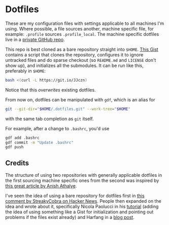 # Dotfiles

These are my configuration files with settings applicable to all machines I'm
using. Where possible, a file sources another, machine specific file, for
example: `.profile` sources `.profile_local`. The machine specific dotfiles
live in a [private GitHub repo][1].

This repo is best cloned as a bare repository straight into `$HOME`. [This
Gist][2] contains a script that clones the repository, configures it to ignore
untracked files and do sparse checkout (so `README.md` and `LICENSE` don't show
up), and initializes all the submodules. It can be run like this, preferably in
`$HOME`:

```bash
bash <(curl -L https://git.io/JJczn)
```

Notice that this *overwrites* existing dotfiles.

From now on, dotfiles can be manipulated with `gdf`, which is an alias for

```bash
git --git-dir="$HOME/.dotfiles.git" --work-tree="$HOME"
```

with the same tab completion as `git` itself.

For example, after a change to `.bashrc`, you'd use

```bash
gdf add .bashrc
gdf commit -m "Update .bashrc"
gdf push
```

## Credits

The structure of using two repositories with generally applicable dotfiles in
the first sourcing machine specific ones from the second was inspired by [this
great article by Anish Athalye][3].

I've seen the idea of using a bare repository for dotfiles first in [this
comment by StreakyCobra on Hacker News][4]. People then expanded on the idea
and wrote about it, specifically Nicola Paolucci in his [tutorial][5] (adding
the idea of using something like a Gist for initialization and pointing out
problems if the files exist already) and Harfang in a [blog post][6].

[1]: https://github.com/bewuethr/dotfiles-local
[2]: https://gist.github.com/bewuethr/4d044f84989cb430a8b9c46dc4ea75c9
[3]: http://www.anishathalye.com/2014/08/03/managing-your-dotfiles
[4]: https://news.ycombinator.com/item?id=11071754
[5]: https://www.atlassian.com/git/tutorials/dotfiles
[6]: https://harfangk.github.io/2016/09/18/manage-dotfiles-with-a-git-bare-repository.html

